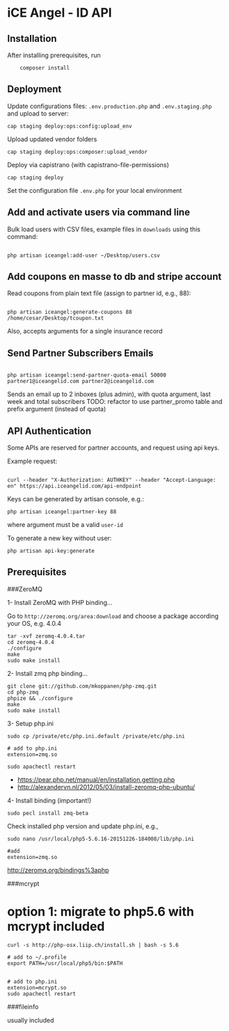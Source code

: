 # iCE Angel - ID API

## Installation

After installing prerequisites, run

```
	composer install 
```

## Deployment


Update configurations files: ```.env.production.php``` and ```.env.staging.php ``` and upload to server:

	cap staging deploy:ops:config:upload_env

Upload updated vendor folders

	cap staging deploy:ops:composer:upload_vendor
	
Deploy via capistrano (with capistrano-file-permissions)

	cap staging deploy

Set the configuration file ```.env.php``` for your local environment


## Add and activate users via command line

Bulk load users with CSV files, example files in  `downloads` using this command:


```

php artisan iceangel:add-user ~/Desktop/users.csv

```

## Add coupons en masse to db and stripe account

Read coupons from plain text file (assign to partner id, e.g., 88):


```

php artisan iceangel:generate-coupons 88 /home/cesar/Desktop/tcoupon.txt

```

Also, accepts arguments for a single insurance record


## Send Partner Subscribers Emails

```

php artisan iceangel:send-partner-quota-email 50000 partner1@iceangelid.com partner2@iceangelid.com

```

Sends an email up to 2 inboxes (plus admin), with quota argument, last week and total subscribers 
TODO: refactor to use partner_promo table and prefix argument (instead of quota)



## API Authentication

Some APIs are reserved for partner accounts, and request using api keys.

Example request:

```

curl --header "X-Authorization: AUTHKEY" --header "Accept-Language: en" https://api.iceangelid.com/api-endpoint

```

Keys can be generated by artisan console, e.g.:

```
php artisan iceangel:partner-key 88

```

where argument must be a valid `user-id`

To generate a new key without user:

`php artisan api-key:generate`


## Prerequisites 

###ZeroMQ

1- Install ZeroMQ with PHP binding...

Go to ```http://zeromq.org/area:download``` and choose a package according your OS, e.g. 4.0.4

```
tar -xvf zeromq-4.0.4.tar
cd zeromq-4.0.4
./configure
make
sudo make install
```

2- Install zmq php binding...

```
git clone git://github.com/mkoppanen/php-zmq.git
cd php-zmq
phpize && ./configure
make
sudo make install
```

3- Setup php.ini

```
sudo cp /private/etc/php.ini.default /private/etc/php.ini

# add to php.ini
extension=zmq.so

sudo apachectl restart

```

- https://pear.php.net/manual/en/installation.getting.php
- http://alexandervn.nl/2012/05/03/install-zeromq-php-ubuntu/


4- Install binding (important!)

```
sudo pecl install zmq-beta
```

Check installed php version and update php.ini, e.g.,

```
sudo nano /usr/local/php5-5.6.16-20151226-184008/lib/php.ini

#add 
extension=zmq.so
```

http://zeromq.org/bindings%3aphp

###mcrypt

 # option 1: migrate to php5.6 with mcrypt included



```
curl -s http://php-osx.liip.ch/install.sh | bash -s 5.6

# add to ~/.profile
export PATH=/usr/local/php5/bin:$PATH

```

```

# add to php.ini
extension=mcrypt.so
sudo apachectl restart

```

###fileinfo

usually included